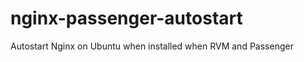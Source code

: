 nginx-passenger-autostart
=========================

Autostart Nginx on Ubuntu when installed when RVM and Passenger
